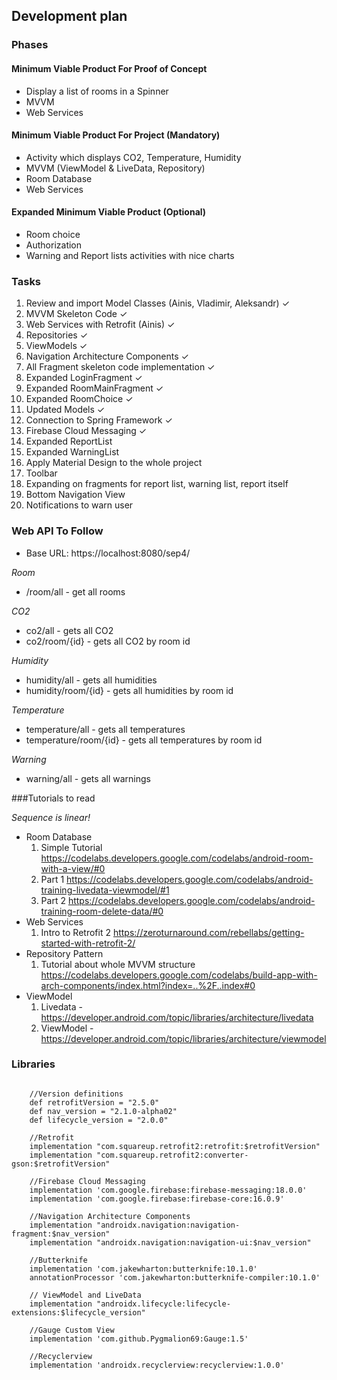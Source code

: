 ## Development plan

### Phases

#### Minimum Viable Product For Proof of Concept
- Display a list of rooms in a Spinner
- MVVM
- Web Services

#### Minimum Viable Product For Project (Mandatory)
- Activity which displays CO2, Temperature, Humidity
- MVVM (ViewModel & LiveData, Repository)
- Room Database
- Web Services

#### Expanded Minimum Viable Product (Optional)
- Room choice
- Authorization
- Warning and Report lists activities with nice charts

### Tasks

1. Review and import Model Classes (Ainis, Vladimir, Aleksandr) ✓
2. MVVM Skeleton Code ✓
3. Web Services with Retrofit (Ainis) ✓
4. Repositories ✓
5. ViewModels ✓
6. Navigation Architecture Components ✓
7. All Fragment skeleton code implementation ✓
8. Expanded LoginFragment ✓
9. Expanded RoomMainFragment ✓
10. Expanded RoomChoice ✓
11. Updated Models ✓
12. Connection to Spring Framework ✓
13. Firebase Cloud Messaging ✓
14. Expanded ReportList
15. Expanded WarningList
16. Apply Material Design to the whole project
17. Toolbar
18. Expanding on fragments for report list, warning list, report itself
19. Bottom Navigation View 
20. Notifications to warn user

### Web API To Follow

- Base URL: https://localhost:8080/sep4/

*Room*
- /room/all - get all rooms

*CO2*
- co2/all - gets all CO2
- co2/room/{id} - gets all CO2 by room id

*Humidity*
- humidity/all - gets all humidities
- humidity/room/{id} - gets all humidities by room id

*Temperature*
- temperature/all - gets all temperatures
- temperature/room/{id} - gets all temperatures by room id

*Warning*
- warning/all - gets all warnings

###Tutorials to read

*Sequence is linear!*


- Room Database
	1. Simple Tutorial https://codelabs.developers.google.com/codelabs/android-room-with-a-view/#0
	2. Part 1 https://codelabs.developers.google.com/codelabs/android-training-livedata-viewmodel/#1   
	3. Part 2 https://codelabs.developers.google.com/codelabs/android-training-room-delete-data/#0
- Web Services
	1. Intro to Retrofit 2 https://zeroturnaround.com/rebellabs/getting-started-with-retrofit-2/ 
- Repository Pattern
	1. Tutorial about whole MVVM structure https://codelabs.developers.google.com/codelabs/build-app-with-arch-components/index.html?index=..%2F..index#0
- ViewModel
	1. Livedata - https://developer.android.com/topic/libraries/architecture/livedata
	2. ViewModel - https://developer.android.com/topic/libraries/architecture/viewmodel

### Libraries

```

	//Version definitions
    def retrofitVersion = "2.5.0"
    def nav_version = "2.1.0-alpha02"
    def lifecycle_version = "2.0.0"

    //Retrofit
    implementation "com.squareup.retrofit2:retrofit:$retrofitVersion"
    implementation "com.squareup.retrofit2:converter-gson:$retrofitVersion"

    //Firebase Cloud Messaging
    implementation 'com.google.firebase:firebase-messaging:18.0.0'
    implementation 'com.google.firebase:firebase-core:16.0.9'

    //Navigation Architecture Components
    implementation "androidx.navigation:navigation-fragment:$nav_version"
    implementation "androidx.navigation:navigation-ui:$nav_version"

    //Butterknife
    implementation 'com.jakewharton:butterknife:10.1.0'
    annotationProcessor 'com.jakewharton:butterknife-compiler:10.1.0'

    // ViewModel and LiveData
    implementation "androidx.lifecycle:lifecycle-extensions:$lifecycle_version"

    //Gauge Custom View
    implementation 'com.github.Pygmalion69:Gauge:1.5'

    //Recyclerview
    implementation 'androidx.recyclerview:recyclerview:1.0.0'

```

